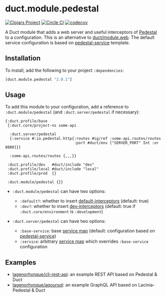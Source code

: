 # duct.module.pedestal

[![Clojars Project](https://img.shields.io/clojars/v/duct.module.pedestal.svg)](https://clojars.org/duct.module.pedestal)
[![Circle CI](https://circleci.com/gh/lagenorhynque/duct.module.pedestal.svg?style=shield)](https://circleci.com/gh/lagenorhynque/duct.module.pedestal)
[![codecov](https://codecov.io/gh/lagenorhynque/duct.module.pedestal/branch/master/graph/badge.svg)](https://codecov.io/gh/lagenorhynque/duct.module.pedestal)

A Duct module that adds a web server and useful interceptors of [Pedestal](https://github.com/pedestal/pedestal) to a configuration. This is an alternative to [duct/module.web](https://github.com/duct-framework/module.web). The default service configuration is based on [pedestal-service](https://github.com/pedestal/pedestal/tree/master/service-template) template.

## Installation

To install, add the following to your project `:dependencies`:

```clj
[duct.module.pedestal "2.0.1"]
```

## Usage

To add this module to your configuration, add a reference to `:duct.module/pedestal` (and `:duct.server/pedestal` if necessary):

```edn
{:duct.profile/base
 {:duct.core/project-ns some-api

  :duct.server/pedestal
  {:service #:io.pedestal.http{:routes #ig/ref :some-api.routes/routes
                               :port #duct/env ["SERVER_PORT" Int :or 8080]}}

  :some-api.routes/routes {,,,}}

 :duct.profile/dev   #duct/include "dev"
 :duct.profile/local #duct/include "local"
 :duct.profile/prod  {}

 :duct.module/pedestal {}}
```

- `:duct.module/pedestal` can have two options:

    - `:default?`: whether to insert [default-interceptors](http://pedestal.io/api/pedestal.service/io.pedestal.http.html#var-default-interceptors) (default: true)
    - `:dev?`: whether to insert [dev-interceptors](http://pedestal.io/api/pedestal.service/io.pedestal.http.html#var-dev-interceptors) (default: true if `:duct.core/environment` is `:development`)

- `:duct.server/pedestal` can have two options:

    - `:base-service`: base [service map](http://pedestal.io/reference/service-map) (default: configuration based on [pedestal-service](https://github.com/pedestal/pedestal/tree/master/service-template))
    - `:service`: arbitrary [service map](http://pedestal.io/reference/service-map) which overrides `:base-service` configuration

## Examples

- [lagenorhynque/clj-rest-api](https://github.com/lagenorhynque/clj-rest-api): an example REST API based on Pedestal & Duct
- [lagenorhynque/aqoursql](https://github.com/lagenorhynque/aqoursql): an example GraphQL API based on Lacinia-Pedestal & Duct
